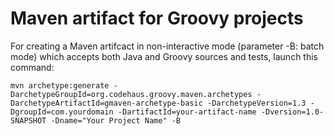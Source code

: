 # Maven artifact for Groovy projects

For creating a Maven artifcact in non-interactive mode (parameter -B: batch mode)
which accepts both Java and Groovy sources and tests, launch this command:

    mvn archetype:generate -DarchetypeGroupId=org.codehaus.groovy.maven.archetypes -DarchetypeArtifactId=gmaven-archetype-basic -DarchetypeVersion=1.3 -DgroupId=com.yourdomain -DartifactId=your-artifact-name -Dversion=1.0-SNAPSHOT -Dname="Your Project Name" -B
